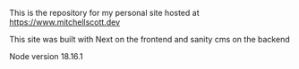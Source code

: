 This is the repository for my personal site hosted at https://www.mitchellscott.dev

This site was built with Next on the frontend and sanity cms on the backend

Node version 18.16.1
